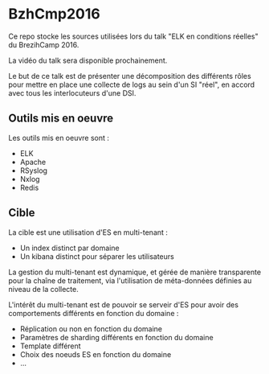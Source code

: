 # BzhCmp2016

Ce repo stocke les sources utilisées lors du talk "ELK en conditions réelles" du BrezihCamp 2016.

La vidéo du talk sera disponible prochainement.

Le but de ce talk est de présenter une décomposition des différents rôles pour mettre en place une collecte de logs au sein d'un SI "réel", en accord avec tous les interlocuteurs d'une DSI.

## Outils mis en oeuvre

Les outils mis en oeuvre sont :
- ELK
- Apache
- RSyslog
- Nxlog
- Redis

## Cible

La cible est une utilisation d'ES en multi-tenant :
- Un index distinct par domaine
- Un kibana distinct pour séparer les utilisateurs

La gestion du multi-tenant est dynamique, et gérée de manière transparente pour la chaîne de traitement, via l'utilisation de méta-données définies au niveau de la collecte.

L'intérêt du multi-tenant est de pouvoir se serveir d'ES pour avoir des comportements différents en fonction du domaine :
- Réplication ou non en fonction du domaine
- Paramètres de sharding différents en fonction du domaine
- Template différent
- Choix des noeuds ES en fonction du domaine
- ...


